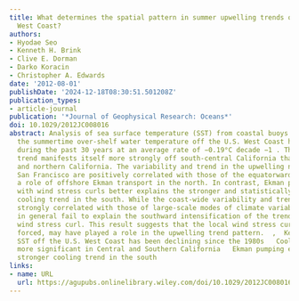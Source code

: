 ```yaml
---
title: What determines the spatial pattern in summer upwelling trends on the U.S.
  West Coast?
authors:
- Hyodae Seo
- Kenneth H. Brink
- Clive E. Dorman
- Darko Koracin
- Christopher A. Edwards
date: '2012-08-01'
publishDate: '2024-12-18T08:30:51.501208Z'
publication_types:
- article-journal
publication: '*Journal of Geophysical Research: Oceans*'
doi: 10.1029/2012JC008016
abstract: Analysis of sea surface temperature (SST) from coastal buoys suggests that
  the summertime over‐shelf water temperature off the U.S. West Coast has been declining
  during the past 30 years at an average rate of −0.19°C decade −1 . This cooling
  trend manifests itself more strongly off south‐central California than off Oregon
  and northern California. The variability and trend in the upwelling north of off
  San Francisco are positively correlated with those of the equatorward wind, indicating
  a role of offshore Ekman transport in the north. In contrast, Ekman pumping associated
  with wind stress curls better explains the stronger and statistically more significant
  cooling trend in the south. While the coast‐wide variability and trend in SST are
  strongly correlated with those of large‐scale modes of climate variability, they
  in general fail to explain the southward intensification of the trend in SST and
  wind stress curl. This result suggests that the local wind stress curl, often topographically
  forced, may have played a role in the upwelling trend pattern.  ,  Key Points    Summer
  SST off the U.S. West Coast has been declining since the 1980s   Cooling trend is
  more significant in Central and Southern California   Ekman pumping explains the
  stronger cooling trend in the south
links:
- name: URL
  url: https://agupubs.onlinelibrary.wiley.com/doi/10.1029/2012JC008016
---
```

